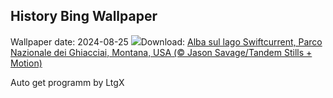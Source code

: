 ## History Bing Wallpaper
Wallpaper date: 2024-08-25
![](https://www.bing.com/th?id=OHR.SwiftcurrentLake_IT-IT5489995070_UHD.jpg&w=1000)Download: [Alba sul lago Swiftcurrent, Parco Nazionale dei Ghiacciai, Montana, USA (© Jason Savage/Tandem Stills + Motion)](https://www.bing.com/th?id=OHR.SwiftcurrentLake_IT-IT5489995070_UHD.jpg)

Auto get programm by LtgX

